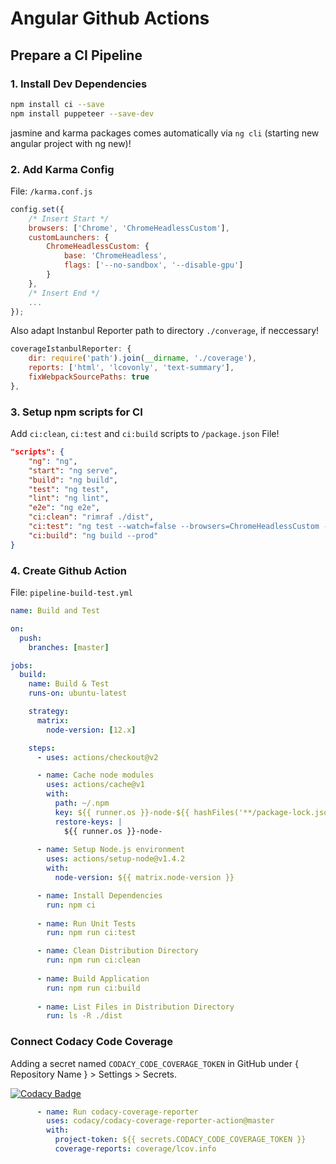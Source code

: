 # Angular Github Actions

## Prepare a CI Pipeline

### 1. Install Dev Dependencies

```sh
npm install ci --save
npm install puppeteer --save-dev
```

jasmine and karma packages comes automatically via `ng cli` (starting new angular project with ng new)!


### 2. Add Karma Config

File: `/karma.conf.js`

```js
config.set({
    /* Insert Start */
    browsers: ['Chrome', 'ChromeHeadlessCustom'],
    customLaunchers: {
        ChromeHeadlessCustom: {
            base: 'ChromeHeadless',
            flags: ['--no-sandbox', '--disable-gpu']
        }
    },
    /* Insert End */
    ...
});
```

Also adapt Instanbul Reporter path to directory `./converage`, if neccessary!

```js
coverageIstanbulReporter: {
    dir: require('path').join(__dirname, './coverage'),
    reports: ['html', 'lcovonly', 'text-summary'],
    fixWebpackSourcePaths: true
},
```


### 3. Setup npm scripts for CI

Add `ci:clean`, `ci:test` and `ci:build` scripts to `/package.json` File!

```json
"scripts": {
    "ng": "ng",
    "start": "ng serve",
    "build": "ng build",
    "test": "ng test",
    "lint": "ng lint",
    "e2e": "ng e2e",
    "ci:clean": "rimraf ./dist",
    "ci:test": "ng test --watch=false --browsers=ChromeHeadlessCustom --code-coverage",
    "ci:build": "ng build --prod"
}
```

### 4. Create Github Action

File: `pipeline-build-test.yml`

```yml
name: Build and Test

on:
  push:
    branches: [master]

jobs:
  build:
    name: Build & Test
    runs-on: ubuntu-latest

    strategy:
      matrix:
        node-version: [12.x]

    steps:
      - uses: actions/checkout@v2

      - name: Cache node modules
        uses: actions/cache@v1
        with:
          path: ~/.npm
          key: ${{ runner.os }}-node-${{ hashFiles('**/package-lock.json') }}
          restore-keys: |
            ${{ runner.os }}-node-
            
      - name: Setup Node.js environment
        uses: actions/setup-node@v1.4.2
        with:
          node-version: ${{ matrix.node-version }}

      - name: Install Dependencies
        run: npm ci
          
      - name: Run Unit Tests
        run: npm run ci:test

      - name: Clean Distribution Directory
        run: npm run ci:clean
        
      - name: Build Application
        run: npm run ci:build
      
      - name: List Files in Distribution Directory
        run: ls -R ./dist
```

### Connect Codacy Code Coverage

Adding a secret named `CODACY_CODE_COVERAGE_TOKEN` in GitHub under { Repository Name } > Settings > Secrets.

[![Codacy Badge](https://app.codacy.com/project/badge/Grade/413a9957f4784296a40e889235c20d4d)](https://www.codacy.com/manual/JakobVesely/angular-github-actions?utm_source=github.com&amp;utm_medium=referral&amp;utm_content=JakobVesely/angular-github-actions&amp;utm_campaign=Badge_Grade)

```yml
      - name: Run codacy-coverage-reporter
        uses: codacy/codacy-coverage-reporter-action@master
        with:
          project-token: ${{ secrets.CODACY_CODE_COVERAGE_TOKEN }}
          coverage-reports: coverage/lcov.info
```